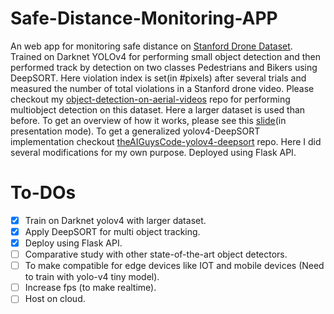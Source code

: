 # Safe-Distance-Monitoring-APP
An web app for monitoring safe distance on [Stanford Drone Dataset](https://cvgl.stanford.edu/projects/uav_data/). Trained on Darknet YOLOv4 for performing small object detection and then performed track by detection on two classes Pedestrians and Bikers using DeepSORT. Here violation index is set(in #pixels) after several trials and measured the number of total violations in a Stanford drone video. Please checkout my [object-detection-on-aerial-videos](https://github.com/soumyadbanik/object-detection-on-aerial-videos) repo for performing multiobject detection on this dataset. Here a larger dataset is used than before. To get an overview of how it works, please see this [slide](https://docs.google.com/presentation/d/1IGtcHEopTI3RaLDRwxQGYA-XjanRLYoY4K2u6hszFt8/edit?usp=sharing)(in presentation mode). To get a generalized yolov4-DeepSORT implementation checkout [theAIGuysCode-yolov4-deepsort](https://github.com/theAIGuysCode/yolov4-deepsort) repo. Here I did several modifications for my own purpose.
Deployed using Flask API.

# To-DOs
- [X] Train on Darknet yolov4 with larger dataset.
- [X] Apply DeepSORT for multi object tracking.
- [X] Deploy using Flask API.
- [ ] Comparative study with other state-of-the-art object detectors.
- [ ] To make compatible for edge devices like IOT and mobile devices (Need to train with yolo-v4 tiny model).
- [ ] Increase fps (to make realtime).
- [ ] Host on cloud.
